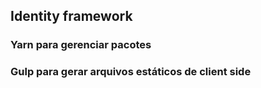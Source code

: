 <h2>Identity framework</h2>
<h3>Yarn para gerenciar pacotes</h3>
<h3>Gulp para gerar arquivos estáticos de client side</h3>